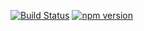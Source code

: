 
[![Build Status](https://travis-ci.com/stopsopa/vault_prototype.svg?branch=master)](https://travis-ci.com/stopsopa/vault_prototype)
[![npm version](https://badge.fury.io/js/vault_prototype.svg)](https://badge.fury.io/js/vault_prototype)





